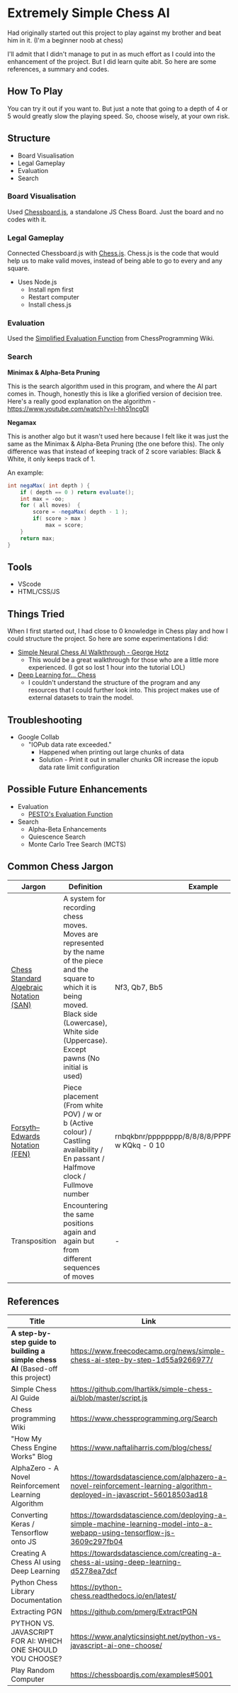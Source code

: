 # Extremely Simple Chess AI

Had originally started out this project to play against my brother and beat him in it. (I'm a beginner noob at chess)

I'll admit that I didn't manage to put in as much effort as I could into the enhancement of the project. But I did learn quite abit. So here are some references, a summary and codes.

## How To Play
You can try it out if you want to. But just a note that going to a depth of 4 or 5 would greatly slow the playing speed. So, choose wisely, at your own risk.

## Structure
* Board Visualisation
* Legal Gameplay
* Evaluation
* Search

### Board Visualisation
Used [Chessboard.js](https://github.com/oakmac/chessboardjs/), a standalone JS Chess Board. Just the board and no codes with it.

### Legal Gameplay
Connected Chessboard.js with [Chess.js](https://github.com/jhlywa/chess.js). Chess.js is the code that would help us to make valid moves, instead of being able to go to every and any square.
- Uses Node.js
  - Install npm first
  - Restart computer
  - Install chess.js

### Evaluation
Used the [Simplified Evaluation Function](https://www.chessprogramming.org/Simplified_Evaluation_Function) from ChessProgramming Wiki. 

### Search
**Minimax & Alpha-Beta Pruning**

This is the search algorithm used in this program, and where the AI part comes in. Though, honestly this is like a glorified version of decision tree.
Here's a really good explanation on the algorithm - https://www.youtube.com/watch?v=l-hh51ncgDI

**Negamax**

This is another algo but it wasn't used here because I felt like it was just the same as the Minimax & Alpha-Beta Pruning (the one before this). The only difference was that instead of keeping track of 2 score variables: Black & White, it only keeps track of 1.

An example:
``` java
int negaMax( int depth ) { 
    if ( depth == 0 ) return evaluate(); 
    int max = -oo; 
    for ( all moves)  { 
        score = -negaMax( depth - 1 ); 
        if( score > max ) 
            max = score; 
    } 
    return max; 
}
```

## Tools
- VScode
- HTML/CSS/JS

## Things Tried
When I first started out, I had close to 0 knowledge in Chess play and how I could structure the project. So here are some experimentations I did:
* [Simple Neural Chess AI Walkthrough - George Hotz](https://www.youtube.com/watch?v=RFaFmkCEGEs)
  * This would be a great walkthrough for those who are a little more experienced. (I got so lost 1 hour into the tutorial LOL)
* [Deep Learning for... Chess](https://erikbern.com/2014/11/29/deep-learning-for-chess)
  * I couldn't understand the structure of the program and any resources that I could further look into. This project makes use of external datasets to train the model.

## Troubleshooting
- Google Collab
  - "IOPub data rate exceeded." 
    - Happened when printing out large chunks of data 
    - Solution - Print it out in smaller chunks OR increase the iopub data rate limit configuration 

## Possible Future Enhancements
* Evaluation
  * [PESTO's Evaluation Function](https://www.chessprogramming.org/PeSTO%27s_Evaluation_Function)
* Search
  * Alpha-Beta Enhancements
  * Quiescence Search
  * Monte Carlo Tree Search (MCTS)

## Common Chess Jargon
Jargon | Definition | Example
------ | ---------- | -------
[Chess Standard Algebraic Notation (SAN)](http://cfajohnson.com/chess/SAN/) | A system for recording chess moves. Moves are represented by the name of the piece and the square to which it is being moved. Black side (Lowercase), White side (Uppercase). Except pawns (No initial is used) | Nf3, Qb7, Bb5
[Forsyth–Edwards Notation (FEN)](https://en.wikipedia.org/wiki/Forsyth%E2%80%93Edwards_Notation) | Piece placement (From white POV) / w or b (Active colour) / Castling availability / En passant / Halfmove clock / Fullmove number | rnbqkbnr/pppppppp/8/8/8/8/PPPPPPPP/RNBQKBNR w KQkq - 0 10
Transposition | Encountering the same positions again and again but from different sequences of moves | -

## References
Title | Link
----- | ----
**A step-by-step guide to building a simple chess AI** (Based-off this project) | https://www.freecodecamp.org/news/simple-chess-ai-step-by-step-1d55a9266977/ 
Simple Chess AI Guide | https://github.com/lhartikk/simple-chess-ai/blob/master/script.js 
Chess programming Wiki | https://www.chessprogramming.org/Search 
"How My Chess Engine Works" Blog | https://www.naftaliharris.com/blog/chess/ 
AlphaZero - A Novel Reinforcement Learning Algorithm | https://towardsdatascience.com/alphazero-a-novel-reinforcement-learning-algorithm-deployed-in-javascript-56018503ad18 
Converting Keras / Tensorflow onto JS | https://towardsdatascience.com/deploying-a-simple-machine-learning-model-into-a-webapp-using-tensorflow-js-3609c297fb04 
Creating A Chess AI using Deep Learning | https://towardsdatascience.com/creating-a-chess-ai-using-deep-learning-d5278ea7dcf 
Python Chess Library Documentation | https://python-chess.readthedocs.io/en/latest/ 
Extracting PGN | https://github.com/pmerg/ExtractPGN
PYTHON VS. JAVASCRIPT FOR AI: WHICH ONE SHOULD YOU CHOOSE? | https://www.analyticsinsight.net/python-vs-javascript-ai-one-choose/
Play Random Computer | https://chessboardjs.com/examples#5001

